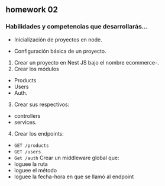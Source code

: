 ## homework 02

### Habilidades y competencias que desarrollarás...

- Inicialización de proyectos en node.

- Configuración básica de un proyecto.

1. Crear un proyecto en Nest JS bajo el nombre ecommerce-<usuario de github>.
2. Crear los módulos 
- Products
- Users 
- Auth.
3. Crear sus respectivos:
 - controllers 
 - services.
4. Crear los endpoints:
- `GET /products` 
- `GET /users`
-  `Get /auth`
Crear un middleware global que:
- loguee la ruta
- loguee el método 
- loguee la fecha-hora en que se llamó al endpoint

